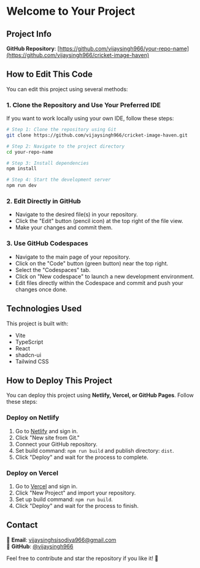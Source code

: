 # Welcome to Your Project

## Project Info

**GitHub Repository**: [https://github.com/vijaysingh966/your-repo-name](https://github.com/vijaysingh966/cricket-image-haven)

## How to Edit This Code

You can edit this project using several methods:

### **1. Clone the Repository and Use Your Preferred IDE**

If you want to work locally using your own IDE, follow these steps:

```sh
# Step 1: Clone the repository using Git
git clone https://github.com/vijaysingh966/cricket-image-haven.git

# Step 2: Navigate to the project directory
cd your-repo-name

# Step 3: Install dependencies
npm install

# Step 4: Start the development server
npm run dev
```

### **2. Edit Directly in GitHub**

- Navigate to the desired file(s) in your repository.
- Click the "Edit" button (pencil icon) at the top right of the file view.
- Make your changes and commit them.

### **3. Use GitHub Codespaces**

- Navigate to the main page of your repository.
- Click on the "Code" button (green button) near the top right.
- Select the "Codespaces" tab.
- Click on "New codespace" to launch a new development environment.
- Edit files directly within the Codespace and commit and push your changes once done.

## Technologies Used

This project is built with:

- Vite
- TypeScript
- React
- shadcn-ui
- Tailwind CSS

## How to Deploy This Project

You can deploy this project using **Netlify, Vercel, or GitHub Pages**. Follow these steps:

### **Deploy on Netlify**
1. Go to [Netlify](https://www.netlify.com/) and sign in.
2. Click "New site from Git."
3. Connect your GitHub repository.
4. Set build command: `npm run build` and publish directory: `dist`.
5. Click "Deploy" and wait for the process to complete.

### **Deploy on Vercel**
1. Go to [Vercel](https://vercel.com/) and sign in.
2. Click "New Project" and import your repository.
3. Set up build command: `npm run build`.
4. Click "Deploy" and wait for the process to finish.

## Contact

📧 **Email**: vijaysinghsisodiya966@gmail.com  
👤 **GitHub**: [@vijaysingh966](https://github.com/vijaysingh966)

Feel free to contribute and star the repository if you like it! 🚀

